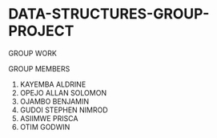 # DATA-STRUCTURES-GROUP-PROJECT
GROUP WORK

GROUP MEMBERS
1. KAYEMBA ALDRINE
2. OPEJO ALLAN SOLOMON
3. OJAMBO BENJAMIN
4. GUDOI STEPHEN NIMROD
5. ASIIMWE PRISCA
6. OTIM GODWIN
